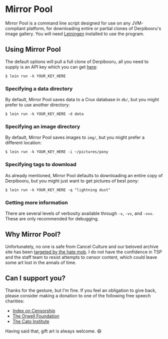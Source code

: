 # Mirror Pool

Mirror Pool is a command line script designed for use on any JVM-compliant
platform, for downloading entire or partial clones of Derpibooru's image
gallery. You will need [Leiningen](https://leiningen.org/) installed to 
use the program.

## Using Mirror Pool

The default options will pull a full clone of Derpibooru, all you need to
supply is an API key which you can get 
[here](https://derpibooru.org/registration/edit):

```
$ lein run -k YOUR_KEY_HERE
```

### Specifying a data directory

By default, Mirror Pool saves data to a Crux database in `db/`, but you
might prefer to use another directory:

```
$ lein run -k YOUR_KEY_HERE -d data
```

### Specifying an image directory

By default, Mirror Pool saves images to `img/`, but you might prefer a
different location:

```
$ lein run -k YOUR_KEY_HERE -i ~/pictures/pony
```

### Specifying tags to download

As already mentioned, Mirror Pool defaults to downloading an entire copy
of Derpibooru, but you might just want to get pictures of best pony:

```
$ lein run -k YOUR_KEY_HERE -q "lightning dust"
```

### Getting more information

There are several levels of verbosity available through `-v`, `-vv`, and
`-vvv`. These are only recommended for debugging.

## Why Mirror Pool?

Unfortunately, no one is safe from Cancel Culture and our beloved archive
site has been [targeted by the hate mob](https://archive.is/yaG2p). I do
not have the confidence in TSP and the staff team to resist attempts to
censor content, which could leave some art lost in the annals of time.

## Can I support you?

Thanks for the gesture, but I'm fine. If you feel an obligation to give
back, please consider making a donation to one of the following free
speech charities:

- [Index on Censorship](https://www.indexoncensorship.org/)
- [The Orwell Foundation](https://www.orwellfoundation.com/)
- [The Cato Institute](https://www.cato.org)

Having said that, gift art is always welcome. :smile:
